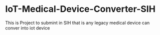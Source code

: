# IoT-Medical-Device-Converter-SIH
This is Project to submint in SIH that is any legacy medical device can conver into iot device
